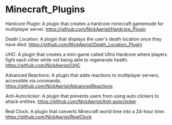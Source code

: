 # Minecraft_Plugins

Hardcore Plugin: A plugin that creates a hardcore minecraft gamemode for multiplayer server. 
https://github.com/NickAwrist/Hardcore_Plugin

Death Location: A plugin that displays the user's death location once they have died.
https://github.com/NickAwrist/Death_Location_Plugin

UHC: A plugin that creates a mini-game called Ultra Hardcore where players fight each other while not being able to regenerate health.
https://github.com/NickAwrist/UHC

Advanced Reactions: A plugin that adds reactions to multiplayer servers, accessible via commands.
https://github.com/NickAwrist/AdvancedReactions

Anti-Autoclicker: A plugin that prevents users from using auto clickers to attack entities.
https://github.com/NickAwrist/Anti-autoclicker

Real Clock: A plugin that converts Minecraft world time into a 24-hour time.
https://github.com/NickAwrist/RealClock
